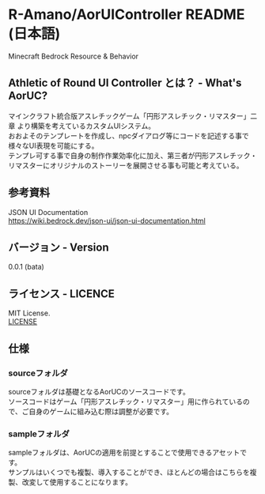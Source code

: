 # R-Amano/AorUIController README (日本語)
Minecraft Bedrock Resource & Behavior  
## Athletic of Round UI Controller とは？ - What's AorUC?
マインクラフト統合版アスレチックゲーム「円形アスレチック・リマスター」二章 より構築を考えているカスタムUIシステム。  
おおよそのテンプレートを作成し、npcダイアログ等にコードを記述する事で様々なUI表現を可能にする。  
テンプレ可する事で自身の制作作業効率化に加え、第三者が円形アスレチック・リマスターにオリジナルのストーリーを展開させる事も可能と考えている。  

## 参考資料
JSON UI Documentation  
https://wiki.bedrock.dev/json-ui/json-ui-documentation.html  

## バージョン - Version
0.0.1 (bata)  

## ライセンス - LICENCE
MIT License.  
[LICENSE](LICENSE)  

## 仕様
### sourceフォルダ
sourceフォルダは基礎となるAorUCのソースコードです。  
ソースコードはゲーム「円形アスレチック・リマスター」用に作られているので、ご自身のゲームに組み込む際は調整が必要です。  

### sampleフォルダ
sampleフォルダは、AorUCの適用を前提とすることで使用できるアセットです。  
サンプルはいくつでも複製、導入することができ、ほとんどの場合はこちらを複製、改変して使用することになります。
